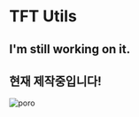 # TFT Utils

## I'm still working on it.

## 현재 제작중입니다!
![poro](https://tft-utils.s3.ap-northeast-2.amazonaws.com/assets/poro.jpeg)
